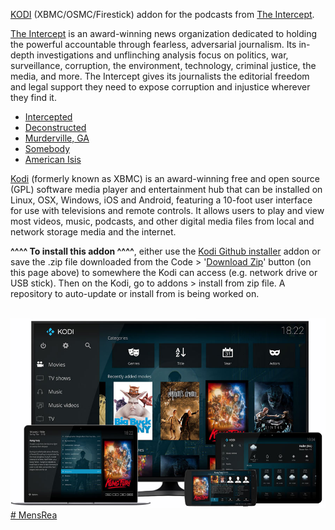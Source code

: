 <a href="https://kodi.tv">KODI<a> (XBMC/OSMC/Firestick) addon for the podcasts from <a href="https://theintercept.com/podcasts">The Intercept</a>.<br>

<a href="https://theintercept.com/">The Intercept</a> is an award-winning news organization dedicated to holding the powerful accountable through fearless, adversarial journalism. Its in-depth investigations and unflinching analysis focus on politics, war, surveillance, corruption, the environment, technology, criminal justice, the media, and more. The Intercept gives its journalists the editorial freedom and legal support they need to expose corruption and injustice wherever they find it.<br>

- <a href="https://theintercept.com/podcasts/intercepted/">Intercepted</a><br>
- <a href="https://theintercept.com/podcasts/deconstructed">Deconstructed<br>
- <a href="https://theintercept.com/podcasts/murderville">Murderville, GA<br>
- <a href="https://theintercept.com/podcasts/somebody">Somebody<br>
- <a href="https://theintercept.com/podcasts/americanisis">American Isis<br>

<a href="https://www.kodi.tv">Kodi</a> (formerly known as XBMC) is an award-winning free and open source (GPL) software media player and entertainment hub that can be installed on Linux, OSX, Windows, iOS and Android, featuring a 10-foot user interface for use with televisions and remote controls. It allows users to play and view most videos, music, podcasts, and other digital media files from local and network storage media and the internet.<br>

<b>^^^^ To install this addon ^^^^</b>, either use the <a href="https://www.tvaddons.co/github-browser-kodi/">Kodi Github installer</a> addon or save the .zip file downloaded from the Code > '<a href="https://github.com/leopheard/TheIntercept/archive/refs/heads/master.zip">Download Zip</a>' button (on this page above) to somewhere the Kodi can access (e.g. network drive or USB stick). Then on the Kodi, go to addons > install from zip file. A repository to auto-update or install from is being worked on.<br>

<br><a href="https://www.kodi.tv"><img src="https://github.com/leopheard/Audio-Podcasts/blob/master/resources/media/about--devices.jpg?raw=true"># MensRea
